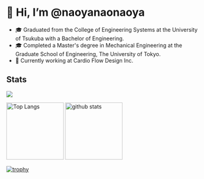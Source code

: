 # 👋 Hi, I’m @naoyanaonaoya

- 🎓 Graduated from the College of Engineering Systems at the University of Tsukuba with a Bachelor of Engineering.
- 🎓 Completed a Master's degree in Mechanical Engineering at the Graduate School of Engineering, The University of Tokyo.
- 🏢 Currently working at Cardio Flow Design Inc.


## Stats
![](http://github-profile-summary-cards.vercel.app/api/cards/profile-details?username=naoyanaonaoya&theme=gruvbox)
<!---
naoyanaonaoya/naoyanaonaoya is a ✨ special ✨ repository because its `README.md` (this file) appears on your GitHub profile.
You can click the Preview link to take a look at your changes.
--->

<!-- 
[![Anurag's GitHub stats](https://github-readme-stats.vercel.app/api?username=naoyanaonaoya&theme=tokyonight&show_icons=true)
[![Top Langs](https://github-readme-stats.vercel.app/api/top-langs/?username=naoyanaonaoya&theme=tokyonight)](https://github.com/anuraghazra/github-readme-stats)
 -->
<p align="left"> 
  <img alt="Top Langs" height="150px" src="https://github-readme-stats.vercel.app/api/top-langs/?username=naoyanaonaoya&theme=tokyonight&layout=compact" />
  <img alt="github stats" height="150px" src="https://github-readme-stats.vercel.app/api?username=naoyanaonaoya&theme=tokyonight&show_icons=true" />
</p>

[![trophy](https://github-profile-trophy.vercel.app/?username=naoyanaonaoya&theme=onedark)](https://github.com/ryo-ma/github-profile-trophy)
